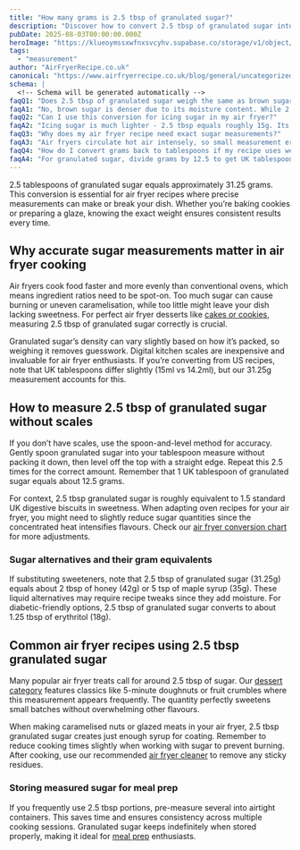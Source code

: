 ```yaml
---
title: "How many grams is 2.5 tbsp of granulated sugar?"
description: "Discover how to convert 2.5 tbsp of granulated sugar into grams for precise air fryer baking. Get accurate measurements in seconds!"
pubDate: 2025-08-03T00:00:00.000Z
heroImage: "https://klueoymssxwfnxsvcyhv.supabase.co/storage/v1/object/public/Shmucket/how-many-grams-is-2-5-tbsp-granulated-sugar.webp"
tags:
  - "measurement"
author: "AirFryerRecipe.co.uk"
canonical: "https://www.airfryerrecipe.co.uk/blog/general/uncategorized/how-many-grams-is-2-5-tbsp-granulated-sugar"
schema: |
  <!-- Schema will be generated automatically -->
faqQ1: "Does 2.5 tbsp of granulated sugar weigh the same as brown sugar?"
faqA1: "No, brown sugar is denser due to its moisture content. While 2.5 tbsp of granulated sugar weighs about 31.25g, the same volume of packed brown sugar would be approximately 37.5g. Always weigh brown sugar for accuracy in air fryer recipes."
faqQ2: "Can I use this conversion for icing sugar in my air fryer?"
faqA2: "Icing sugar is much lighter - 2.5 tbsp equals roughly 15g. Its fine texture means it dissolves faster, which affects air fryer cooking times. Reduce quantities by about half when substituting for granulated sugar in recipes."
faqQ3: "Why does my air fryer recipe need exact sugar measurements?"
faqA3: "Air fryers circulate hot air intensely, so small measurement errors can lead to burning or uneven cooking. Precise sugar quantities ensure proper caramelisation and texture. This is especially crucial for baked goods where sugar affects structure."
faqQ4: "How do I convert grams back to tablespoons if my recipe uses weight?"
faqA4: "For granulated sugar, divide grams by 12.5 to get UK tablespoons. So 31.25g ÷ 12.5 = 2.5 tbsp. Keep a conversion chart handy near your air fryer for quick reference during cooking sessions."
---
```

<p>2.5 tablespoons of granulated sugar equals approximately 31.25 grams. This conversion is essential for air fryer recipes where precise measurements can make or break your dish. Whether you’re baking cookies or preparing a glaze, knowing the exact weight ensures consistent results every time.</p>

<h2>Why accurate sugar measurements matter in air fryer cooking</h2>
<p>Air fryers cook food faster and more evenly than conventional ovens, which means ingredient ratios need to be spot-on. Too much sugar can cause burning or uneven caramelisation, while too little might leave your dish lacking sweetness. For perfect air fryer desserts like <a href=https://www.airfryerrecipe.co.uk/recipes>cakes or cookies</a>, measuring 2.5 tbsp of granulated sugar correctly is crucial.</p>
<p>Granulated sugar’s density can vary slightly based on how it’s packed, so weighing it removes guesswork. Digital kitchen scales are inexpensive and invaluable for air fryer enthusiasts. If you’re converting from US recipes, note that UK tablespoons differ slightly (15ml vs 14.2ml), but our 31.25g measurement accounts for this.</p>

<h2>How to measure 2.5 tbsp of granulated sugar without scales</h2>
<p>If you don’t have scales, use the spoon-and-level method for accuracy. Gently spoon granulated sugar into your tablespoon measure without packing it down, then level off the top with a straight edge. Repeat this 2.5 times for the correct amount. Remember that 1 UK tablespoon of granulated sugar equals about 12.5 grams.</p>
<p>For context, 2.5 tbsp granulated sugar is roughly equivalent to 1.5 standard UK digestive biscuits in sweetness. When adapting oven recipes for your air fryer, you might need to slightly reduce sugar quantities since the concentrated heat intensifies flavours. Check our <a href=https://www.airfryerrecipe.co.uk/air-fryer-conversion-chart>air fryer conversion chart</a> for more adjustments.</p>

<h3>Sugar alternatives and their gram equivalents</h3>
<p>If substituting sweeteners, note that 2.5 tbsp of granulated sugar (31.25g) equals about 2 tbsp of honey (42g) or 5 tsp of maple syrup (35g). These liquid alternatives may require recipe tweaks since they add moisture. For diabetic-friendly options, 2.5 tbsp of granulated sugar converts to about 1.25 tbsp of erythritol (18g).</p>

<h2>Common air fryer recipes using 2.5 tbsp granulated sugar</h2>
<p>Many popular air fryer treats call for around 2.5 tbsp of sugar. Our <a href=https://www.airfryerrecipe.co.uk/recipe-category/dessert>dessert category</a> features classics like 5-minute doughnuts or fruit crumbles where this measurement appears frequently. The quantity perfectly sweetens small batches without overwhelming other flavours.</p>
<p>When making caramelised nuts or glazed meats in your air fryer, 2.5 tbsp granulated sugar creates just enough syrup for coating. Remember to reduce cooking times slightly when working with sugar to prevent burning. After cooking, use our recommended <a href=https://www.airfryerrecipe.co.uk/air-fryer-cleaner>air fryer cleaner</a> to remove any sticky residues.</p>

<h3>Storing measured sugar for meal prep</h3>
<p>If you frequently use 2.5 tbsp portions, pre-measure several into airtight containers. This saves time and ensures consistency across multiple cooking sessions. Granulated sugar keeps indefinitely when stored properly, making it ideal for <a href=https://www.airfryerrecipe.co.uk/recipe-category/meal-prep>meal prep</a> enthusiasts.</p>
